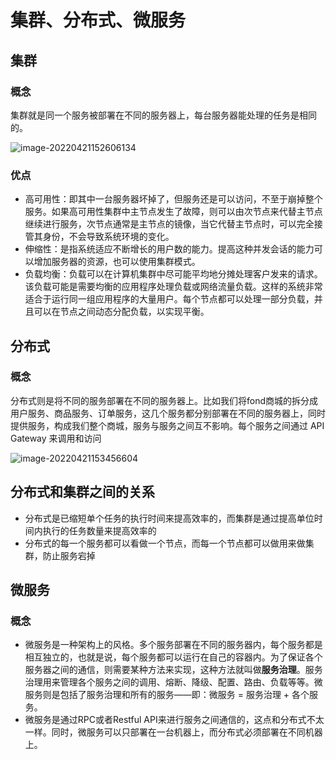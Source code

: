 # 集群、分布式、微服务

## 集群

### 概念

集群就是同一个服务被部署在不同的服务器上，每台服务器能处理的任务是相同的。

![image-20220421152606134](C:\Users\Administrator\AppData\Roaming\Typora\typora-user-images\image-20220421152606134.png)

### 优点

* 高可用性：即其中一台服务器坏掉了，但服务还是可以访问，不至于崩掉整个服务。如果高可用性集群中主节点发生了故障，则可以由次节点来代替主节点继续进行服务，次节点通常是主节点的镜像，当它代替主节点时，可以完全接管其身份，不会导致系统环境的变化。
* 伸缩性：是指系统适应不断增长的用户数的能力。提高这种并发会话的能力可以增加服务器的资源，也可以使用集群模式。
* 负载均衡：负载可以在计算机集群中尽可能平均地分摊处理客户发来的请求。该负载可能是需要均衡的应用程序处理负载或网络流量负载。这样的系统非常适合于运行同一组应用程序的大量用户。每个节点都可以处理一部分负载，并且可以在节点之间动态分配负载，以实现平衡。

## 分布式

### 概念

分布式则是将不同的服务部署在不同的服务器上。比如我们将fond商城的拆分成用户服务、商品服务、订单服务，这几个服务都分别部署在不同的服务器上，同时提供服务，构成我们整个商城，服务与服务之间互不影响。每个服务之间通过 API Gateway 来调用和访问

![image-20220421153456604](C:\Users\Administrator\AppData\Roaming\Typora\typora-user-images\image-20220421153456604.png)

## 分布式和集群之间的关系

* 分布式是已缩短单个任务的执行时间来提高效率的，而集群是通过提高单位时间内执行的任务数量来提高效率的
* 分布式的每一个服务都可以看做一个节点，而每一个节点都可以做用来做集群，防止服务宕掉

## 微服务

### 概念

* 微服务是一种架构上的风格。多个服务部署在不同的服务器内，每个服务都是相互独立的，也就是说，每个服务都可以运行在自己的容器内。为了保证各个服务器之间的通信，则需要某种方法来实现，这种方法就叫做**服务治理**。服务治理用来管理各个服务之间的调用、熔断、降级、配置、路由、负载等等。微服务则是包括了服务治理和所有的服务——即：微服务 = 服务治理 + 各个服务。
* 微服务是通过RPC或者Restful API来进行服务之间通信的，这点和分布式不太一样。同时，微服务可以只部署在一台机器上，而分布式必须部署在不同机器上。

